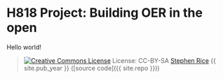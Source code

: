 # H818 Project: Building OER in the open

Hello world!

> <a href="http://creativecommons.org/licenses/by-sa/4.0/" rel="license"><img style="border-width: 0;" src="https://i.creativecommons.org/l/by-sa/4.0/88x31.png" alt="Creative Commons License" /></a>
> License: CC-BY-SA <a href="https://github.com/riceyrice">Stephen Rice</a> {{ site.pub_year }} ([source code]({{ site.repo }}))
